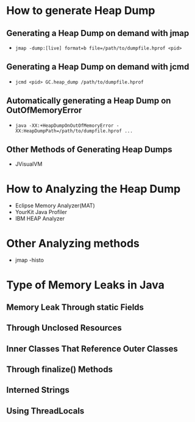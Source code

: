 # How to generate Heap Dump

## Generating a Heap Dump on demand with jmap
- `jmap -dump:[live] format=b file=/path/to/dumpfile.hprof <pid>`

## Generating a Heap Dump on demand with jcmd
- `jcmd <pid> GC.heap_dump /path/to/dumpfile.hprof`

## Automatically generating a Heap Dump on OutOfMemoryError
- `java -XX:+HeapDumpOnOutOfMemoryError -XX:HeapDumpPath=/path/to/dumpfile.hprof ...`

## Other Methods of Generating Heap Dumps
- JVisualVM

# How to Analyzing the Heap Dump
- Eclipse Memory Analyzer(MAT)
- YourKit Java Profiler
- IBM HEAP Analyzer

# Other Analyzing methods
- jmap -histo <pid>

# Type of Memory Leaks in Java
## Memory Leak Through static Fields
## Through Unclosed Resources
## 
## Inner Classes That Reference Outer Classes
## Through finalize() Methods
## Interned Strings
## Using ThreadLocals

